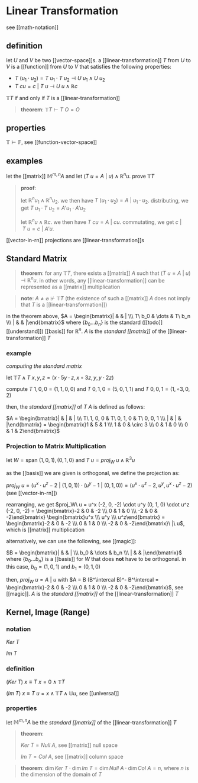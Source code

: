 # Linear Transformation

see [[math-notation]]

## definition

let $U$ and $V$ be two [[vector-space]]s. a [[linear-transformation]] $T$ from $U$ to $V$ is a [[function]] from $U$ to $V$ that satisfies the following properties:

- $T\ (u_1 \cdot u_2) = T\ u_1 \cdot T\ u_2 \dashv U\ u_1 \land U\ u_2$
- $T\ cu = c\ |\ T\ u \dashv U\ u \land \mathbb R c$

$\mathbb T T$ if and only if $T$ is a [[linear-transformation]]

> **theorem**: $\mathbb T T \vdash T\ O = O$

## properties

$\mathbb T \vdash \mathbb F$, see [[function-vector-space]]

## examples

let the [[matrix]] $\mathbb M^{m, n} A$ and let $(T\ u = A\ |\ u) \land \mathbb R^n u$. prove $\mathbb T T$

> **proof**:
>
> let $\mathbb R^n u_1 \land \mathbb R^n u_2$. we then have $T\ (u_1 \cdot u_2) = A\ |\ u_1 \cdot u_2$. distributing, we get $T\ u_1 \cdot T\ u_2 = A'u_1 \cdot A'u_2$
>
> let $\mathbb R^n u \land \mathbb R c$. we then have $T\ cu = A\ |\ cu$. commutating, we get $c\ |\ T\ u = c\ |\ A'u$.

[[vector-in-rn]] projections are [[linear-transformation]]s

## Standard Matrix

> **theorem**: for any $\mathbb T T$, there exists a [[matrix]] $A$ such that $(T\ u = A\ |\ u) \dashv \mathbb R^n u$. in other words, any [[linear-transformation]] can be represented as a [[matrix]] multiplication

> **note**: $A \ne \varnothing \not \vdash \mathbb T T$ (the existence of such a [[matrix]] $A$ does not imply that $T$ is a [[linear-transformation]])

in the theorem above, $A = \begin{bmatrix}| & & | \\\ T\ b_0 & \dots & T\ b_n \\\ | & & |\end{bmatrix}$ where $\{b_0 \dots b_n\}$ is the standard ([[todo]] [[understand]]) [[basis]] for $\mathbb R^n$. $A$ is the _standard [[matrix]]_ of the [[linear-transformation]] $T$

### example

_computing the standard matrix_

let $\mathbb T T \land T\ x, y, z = (x \cdot 5y \cdot z, x \circ 3z, y, y \cdot 2z)$

compute $T\ 1, 0, 0 = (1, 1, 0, 0)$ and $T\ 0, 1, 0 = (5, 0, 1, 1)$ and $T\ 0, 0, 1 = (1, \circ 3, 0, 2)$

then, the _standard [[matrix]]_ of $T$ $A$ is defined as follows:

$A = \begin{bmatrix}| & | & | \\\ T\ 1, 0, 0 & T\ 0, 1, 0 & T\ 0, 0, 1 \\\ | & | & |\end{bmatrix} = \begin{bmatrix}1 & 5 & 1 \\\ 1 & 0 & \circ 3 \\\ 0 & 1 & 0 \\\ 0 & 1 & 2\end{bmatrix}$

### Projection to Matrix Multiplication

let $W = \text{span } (1, 0, 1), (0, 1, 0)$ and $T\ u = proj_W\ u \land \mathbb R^3 u$

as the [[basis]] we are given is orthogonal, we define the projection as:

$proj_W\ u = (u^x \cdot u^z - 2\ |\ (1, 0, 1)) \cdot (u^y - 1\ |\ (0, 1, 0)) = (u^x \cdot u^z - 2, u^y, u^x \cdot u^z - 2)$ (see [[vector-in-rn]])

rearranging, we get $proj_W\ u = u^x (-2, 0, -2) \cdot u^y (0, 1, 0) \cdot u^z (-2, 0, -2) = \begin{bmatrix}-2 & 0 & -2 \\\ 0 & 1 & 0 \\\ -2 & 0 & -2\end{bmatrix} \begin{bmatrix}u^x \\\ u^y \\\ u^z\end{bmatrix} = \begin{bmatrix}-2 & 0 & -2 \\\ 0 & 1 & 0 \\\ -2 & 0 & -2\end{bmatrix}\ |\ u$, which is [[matrix]] multiplication

alternatively, we can use the following, see [[magic]]:

$B = \begin{bmatrix}| & & | \\\ b_0 & \dots & b_n \\\ | & & |\end{bmatrix}$ where $\{b_0 \dots b_n\}$ is a [[basis]] for $W$ that does **not** have to be orthogonal. in this case, $b_0 = (1, 0, 1)$ and $b_1 = (0, 1, 0)$

then, $proj_W\ u = A\ |\ u$ with $A = B (B^\intercal B)^- B^\intercal = \begin{bmatrix}-2 & 0 & -2 \\\ 0 & 1 & 0 \\\ -2 & 0 & -2\end{bmatrix}$, see [[magic]]. $A$ is the _standard [[matrix]]_ of the [[linear-transformation]] $T$

## Kernel, Image (Range)

### notation

$Ker\ T$

$Im\ T$

### definition

$(Ker\ T)\ x \equiv T\ x = 0 \land \mathbb T T$

$(Im\ T)\ x \equiv T\ u = x \land \mathbb T T \land \mathbb U u$, see [[universal]]

### properties

let $\mathbb M^{m, n} A$ be the _standard [[matrix]]_ of the [[linear-transformation]] $T$

> **theorem**:
>
> $Ker\ T = Null\ A$, see [[matrix]] null space
>
> $Im\ T = Col\ A$, see [[matrix]] column space

> **theorem**: $\dim Ker\ T \cdot \dim Im\ T = \dim Null\ A \cdot \dim Col\ A = n$, where $n$ is the dimension of the domain of $T$
